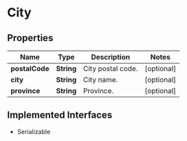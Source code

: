

# City


## Properties

| Name | Type | Description | Notes |
|------------ | ------------- | ------------- | -------------|
|**postalCode** | **String** | City postal code. |  [optional] |
|**city** | **String** | City name. |  [optional] |
|**province** | **String** | Province. |  [optional] |


## Implemented Interfaces

* Serializable


